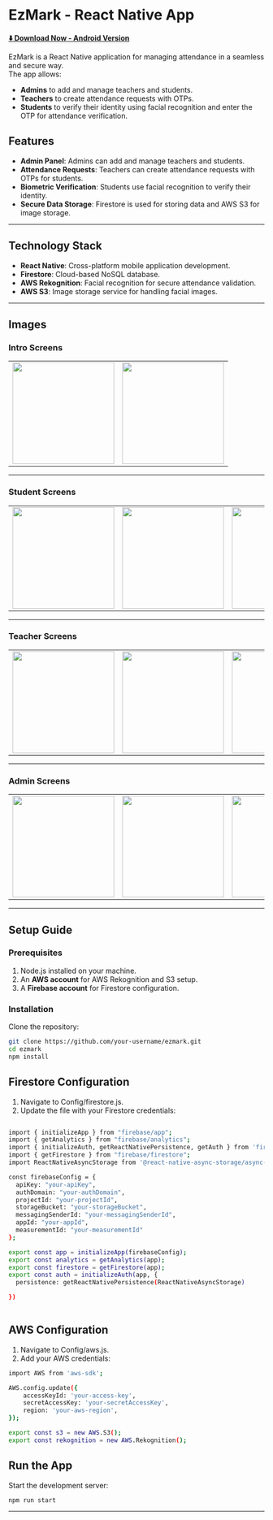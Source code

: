 # EzMark - React Native App
**[⬇️ Download Now - Android Version](https://www.upload-apk.com/en/5QC5YplxNAh59Ae)**


EzMark is a React Native application for managing attendance in a seamless and secure way.  
The app allows:  
- **Admins** to add and manage teachers and students.  
- **Teachers** to create attendance requests with OTPs.  
- **Students** to verify their identity using facial recognition and enter the OTP for attendance verification.

## Features

- **Admin Panel**: Admins can add and manage teachers and students.
- **Attendance Requests**: Teachers can create attendance requests with OTPs for students.
- **Biometric Verification**: Students use facial recognition to verify their identity.
- **Secure Data Storage**: Firestore is used for storing data and AWS S3 for image storage.

---

## Technology Stack

- **React Native**: Cross-platform mobile application development.
- **Firestore**: Cloud-based NoSQL database.
- **AWS Rekognition**: Facial recognition for secure attendance validation.
- **AWS S3**: Image storage service for handling facial images.

---
## Images 

### **Intro Screens**
<table>
  <tr>
    <td><img src="https://github.com/user-attachments/assets/54387d7e-9102-4c68-91f6-940f38514145" width="200"></td>
    <td><img src="https://github.com/user-attachments/assets/6b257d6c-27cf-47a9-a4a5-56e2e65c1350" width="200"></td>
  </tr>
</table>


---

### **Student Screens**
<table>
  <tr>
    <td><img src="https://github.com/user-attachments/assets/0e2a4a11-378a-4826-8d1a-188b8965fb05" width="200"></td>
    <td><img src="https://github.com/user-attachments/assets/91975f08-61fe-4fb7-952e-6c8827f25d5a" width="200"></td>
    <td><img src="https://github.com/user-attachments/assets/68ba0bee-2968-42ef-addc-8a06cafa2f70" width="200"></td>
    <td><img src="https://github.com/user-attachments/assets/3914e289-47ba-45c7-bc68-488f4b9390e1" width="200"></td>
    <td><img src="https://github.com/user-attachments/assets/98e4571e-56d2-48a8-8ba3-e5bd6881f88c" width="200"></td>
  </tr>
</table>


---


### **Teacher Screens**
<table>
  <tr>
    <td><img src="https://github.com/user-attachments/assets/90efb435-b723-4243-9403-694afaee87f2" width="200"></td>
    <td><img src="https://github.com/user-attachments/assets/8932b751-6971-46c3-997c-8cae6f49490b" width="200"></td>
    <td><img src="https://github.com/user-attachments/assets/e445cffe-a8d6-4355-a6d4-b483bf703412" width="200"></td>
    <td><img src="https://github.com/user-attachments/assets/4912624d-74b4-4d66-8dec-1a0a2a26c6e9" width="200"></td>
    <td><img src="https://github.com/user-attachments/assets/70bfbb09-86ad-4193-afa5-a40cc97ef7a0" width="200"></td>
  </tr>
</table>


---

### **Admin Screens**
<table>
  <tr>
    <td><img src="https://github.com/user-attachments/assets/0a037ac2-17ca-419a-b6b9-239092186ae5" width="200"></td>
    <td><img src="https://github.com/user-attachments/assets/63ba0391-ebd3-463a-8cab-070029a663d2" width="200"></td>
    <td><img src="https://github.com/user-attachments/assets/fb01d0a2-31c8-4f6b-ae6a-aef8ce96fd10" width="200"></td>
  </tr>
</table>


---

## Setup Guide

### Prerequisites

1. Node.js installed on your machine.
2. An **AWS account** for AWS Rekognition and S3 setup.
3. A **Firebase account** for Firestore configuration.

### Installation

Clone the repository:

```bash
git clone https://github.com/your-username/ezmark.git
cd ezmark
npm install
```
## Firestore Configuration
1. Navigate to Config/firestore.js.
2. Update the file with your Firestore credentials:

```bash

import { initializeApp } from "firebase/app";
import { getAnalytics } from "firebase/analytics";
import { initializeAuth, getReactNativePersistence, getAuth } from 'firebase/auth';
import { getFirestore } from "firebase/firestore";
import ReactNativeAsyncStorage from '@react-native-async-storage/async-storage';

const firebaseConfig = {
  apiKey: "your-apiKey",
  authDomain: "your-authDomain",
  projectId: "your-projectId",
  storageBucket: "your-storageBucket",
  messagingSenderId: "your-messagingSenderId",
  appId: "your-appId",
  measurementId: "your-measurementId"
};

export const app = initializeApp(firebaseConfig);
export const analytics = getAnalytics(app);
export const firestore = getFirestore(app);
export const auth = initializeAuth(app, {
  persistence: getReactNativePersistence(ReactNativeAsyncStorage)

})
 
```
## AWS Configuration
1. Navigate to Config/aws.js.
2. Add your AWS credentials:

```bash
import AWS from 'aws-sdk';

AWS.config.update({
    accessKeyId: 'your-access-key',
    secretAccessKey: 'your-secretAccessKey',
    region: 'your-aws-region',
});

export const s3 = new AWS.S3();
export const rekognition = new AWS.Rekognition();
```
## Run the App
Start the development server:
```bash
npm run start  
```

___
